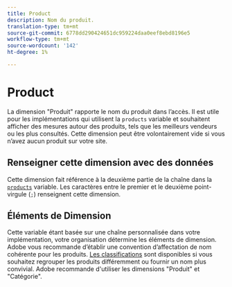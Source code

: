 ```yaml
---
title: Product
description: Nom du produit.
translation-type: tm+mt
source-git-commit: 6778dd290424651dc959224daa0eef8ebd8196e5
workflow-type: tm+mt
source-wordcount: '142'
ht-degree: 1%

---
```



# Product

La dimension &quot;Produit&quot; rapporte le nom du produit dans l’accès. Il est utile pour les implémentations qui utilisent la `products` variable et souhaitent afficher des mesures autour des produits, tels que les meilleurs vendeurs ou les plus consultés. Cette dimension peut être volontairement vide si vous n’avez aucun produit sur votre site.

## Renseigner cette dimension avec des données

Cette dimension fait référence à la deuxième partie de la chaîne dans la [`products`](/help/implement/vars/page-vars/products.md) variable. Les caractères entre le premier et le deuxième point-virgule (`;`) renseignent cette dimension.

## Éléments de Dimension

Cette variable étant basée sur une chaîne personnalisée dans votre implémentation, votre organisation détermine les éléments de dimension. Adobe vous recommande d’établir une convention d’affectation de nom cohérente pour les produits. [Les classifications](../classifications/c-classifications.md) sont disponibles si vous souhaitez regrouper les produits différemment ou fournir un nom plus convivial. Adobe recommande d&#39;utiliser les dimensions &quot;Produit&quot; et &quot;Catégorie&quot;.
